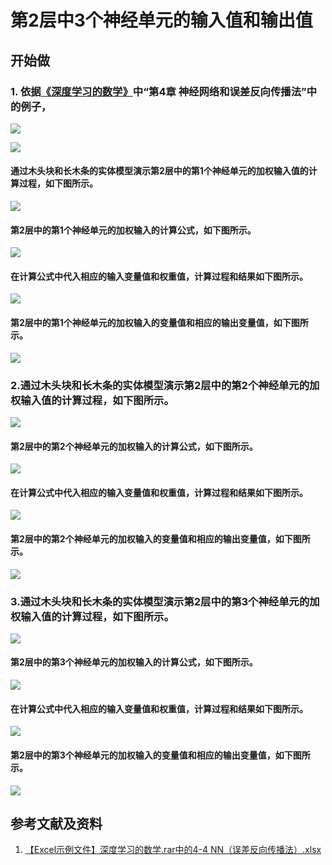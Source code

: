 # 第2层中3个神经单元的输入值和输出值

## 开始做

### 1. 依据[《深度学习的数学》](https://www.ituring.com.cn/book/2593)中“第4章 神经网络和误差反向传播法”中的例子，

![](/images/体验神经网络中的数学原理/第2层中3个神经单元的输入值和输出值/0a0.jpg)

![](/images/体验神经网络中的数学原理/第2层中3个神经单元的输入值和输出值/1a00.jpg)

#### 通过木头块和长木条的实体模型演示第2层中的第1个神经单元的加权输入值的计算过程，如下图所示。

![](/images/体验神经网络中的数学原理/第2层中3个神经单元的输入值和输出值/1a0.jpg)

#### 第2层中的第1个神经单元的加权输入的计算公式，如下图所示。

![](/images/体验神经网络中的数学原理/第2层中3个神经单元的输入值和输出值/1a1.jpg)

#### 在计算公式中代入相应的输入变量值和权重值，计算过程和结果如下图所示。

![](/images/体验神经网络中的数学原理/第2层中3个神经单元的输入值和输出值/1a2.jpg)

#### 第2层中的第1个神经单元的加权输入的变量值和相应的输出变量值，如下图所示。

![](/images/体验神经网络中的数学原理/第2层中3个神经单元的输入值和输出值/1a3.jpg)

### 2.通过木头块和长木条的实体模型演示第2层中的第2个神经单元的加权输入值的计算过程，如下图所示。

![](/images/体验神经网络中的数学原理/第2层中3个神经单元的输入值和输出值/2a0.jpg)

#### 第2层中的第2个神经单元的加权输入的计算公式，如下图所示。

![](/images/体验神经网络中的数学原理/第2层中3个神经单元的输入值和输出值/2a1.jpg)

#### 在计算公式中代入相应的输入变量值和权重值，计算过程和结果如下图所示。

![](/images/体验神经网络中的数学原理/第2层中3个神经单元的输入值和输出值/2a2.jpg)

#### 第2层中的第2个神经单元的加权输入的变量值和相应的输出变量值，如下图所示。

![](/images/体验神经网络中的数学原理/第2层中3个神经单元的输入值和输出值/2a3.jpg)

### 3.通过木头块和长木条的实体模型演示第2层中的第3个神经单元的加权输入值的计算过程，如下图所示。

![](/images/体验神经网络中的数学原理/第2层中3个神经单元的输入值和输出值/3a0.jpg)

#### 第2层中的第3个神经单元的加权输入的计算公式，如下图所示。

![](/images/体验神经网络中的数学原理/第2层中3个神经单元的输入值和输出值/3a1.jpg)

#### 在计算公式中代入相应的输入变量值和权重值，计算过程和结果如下图所示。

![](/images/体验神经网络中的数学原理/第2层中3个神经单元的输入值和输出值/3a2.jpg)

#### 第2层中的第3个神经单元的加权输入的变量值和相应的输出变量值，如下图所示。

![](/images/体验神经网络中的数学原理/第2层中3个神经单元的输入值和输出值/3a3.jpg)


## 参考文献及资料

1. [【Excel示例文件】深度学习的数学.rar中的4-4 NN（误差反向传播法）.xlsx](http://www.ituring.com.cn/book/2593)